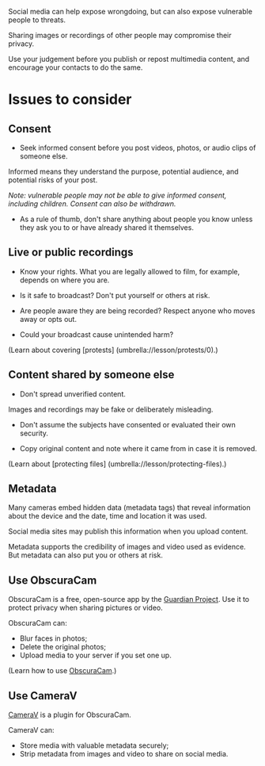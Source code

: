 [Title]: # (Multimedia)
[Order]: # (5)

Social media can help expose wrongdoing, but can also expose vulnerable people to threats. 

Sharing images or recordings of other people may compromise their privacy. 

Use your judgement before you publish or repost multimedia content, and encourage your contacts to do the same. 

# Issues to consider

## Consent

*	Seek informed consent before you post videos, photos, or audio clips of someone else. 

Informed means they understand the purpose, potential audience, and potential risks of your post. 

*Note: vulnerable people may not be able to give informed consent, including children. Consent can also be withdrawn.* 

*	As a rule of thumb, don't share anything about people you know unless they ask you to or have already shared it themselves.

## Live or public recordings

*	Know your rights. What you are legally allowed to film, for example, depends on where you are. 

*	Is it safe to broadcast? Don't put yourself or others at risk. 

*	Are people aware they are being recorded? Respect anyone who moves away or opts out. 

*	Could your broadcast cause unintended harm? 

(Learn about covering [protests] (umbrella://lesson/protests/0).)

## Content shared by someone else 

*	Don't spread unverified content.

Images and recordings may be fake or deliberately misleading. 

*	Don't assume the subjects have consented or evaluated their own security.  

*	Copy original content and note where it came from in case it is removed. 

(Learn about [protecting files] (umbrella://lesson/protecting-files).)  

## Metadata

Many cameras embed hidden data (metadata tags) that reveal information about the device and the date, time and location it was used. 

Social media sites may publish this information when you upload content.

Metadata supports the credibility of images and video used as evidence. But metadata can also put you or others at risk. 

## Use ObscuraCam

ObscuraCam is a free, open-source app by the [Guardian Project](https://guardianproject.info/). Use it to protect privacy when sharing pictures or video. 

ObscuraCam can:

*	Blur faces in photos;
*	Delete the original photos;
*	Upload media to your server if you set one up.

(Learn how to use [ObscuraCam](umbrella://tools/obscuracam).)  

## Use CameraV

[CameraV](https://guardianproject.info/apps/camerav/) is a plugin for ObscuraCam. 

CameraV can: 

*	Store media with valuable metadata securely; 
*	Strip metadata from images and video to share on social media.
